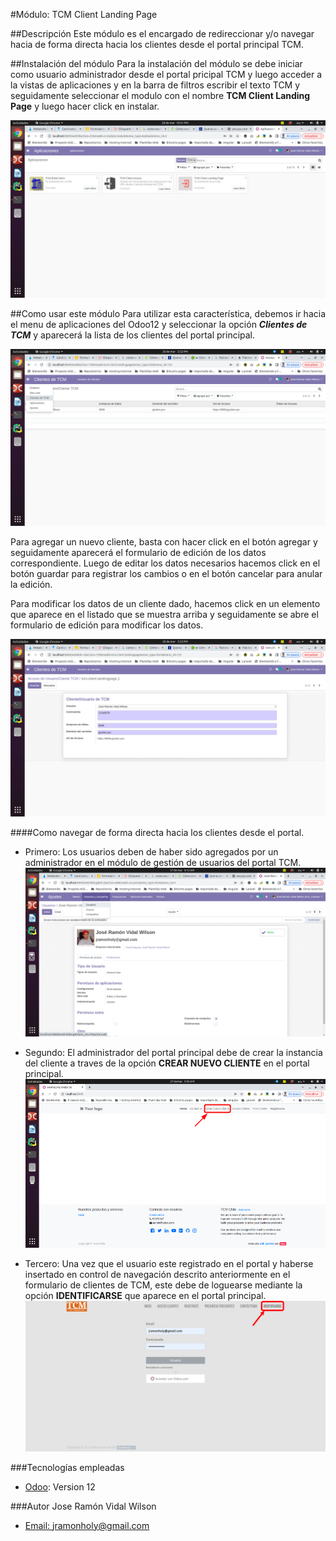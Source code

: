 #Módulo: TCM Client Landing Page

##Descripción
Este módulo es el encargado de redireccionar y/o navegar hacia de forma directa hacia los clientes 
desde el portal principal TCM.

##Instalación del módulo
Para la instalación del módulo se debe iniciar como usuario administrador desde el portal pricipal TCM
y luego acceder a la vistas de aplicaciones y en la barra de filtros escribir el texto TCM y seguidamente 
seleccionar el modulo con el nombre **TCM Client Landing Page** y luego hacer click en instalar.

![Image text](static/description//images/odoo_apps.png)

##Como usar este módulo
Para utilizar esta característica, debemos ir hacia el menu de aplicaciones del Odoo12 y seleccionar
la opción _**Clientes de TCM**_ y aparecerá la lista de los clientes del portal principal.

![Image text](static/description/images/client_tcm_menu.png)

Para agregar un nuevo cliente, basta con hacer click en el botón agregar y seguidamente aparecerá el
formulario de edición de los datos correspondiente. Luego de editar los datos necesarios hacemos click en 
el botón guardar para registrar los cambios o en el botón cancelar para anular la edición.

Para modificar los datos de un cliente dado, hacemos click en un elemento que aparece en el listado que 
se muestra arriba y seguidamente se abre el formulario de edición para modificar los datos. 

![Image text](static/description/images/cliente_tcm_configure.png)

####Como navegar de forma directa hacia los clientes desde el portal.

* Primero: Los usuarios deben de haber sido agregados por un administrador en el módulo de gestión de usuarios 
del portal TCM.
![Image text](static/description/images/tcm_user_control.png)

* Segundo: El administrador del portal principal debe de crear la instancia del cliente a traves de la opción 
**CREAR NUEVO CLIENTE** en el portal principal.
![Image text](static/description/images/tcm_crear_cliente.png)

* Tercero: Una vez que el usuario este registrado en el portal y haberse insertado en control de navegación
descrito anteriormente en el formulario de clientes de TCM, este debe de loguearse mediante la  opción 
**IDENTIFICARSE** que aparece en el portal principal.
![Image text](static/description/images/tcm_identificarse.png)
 
 
 ###Tecnologías empleadas

* [Odoo](https://www.odoo.com): Version 12

###Autor
Jose Ramón Vidal Wilson
- [Email: jramonholy@gmail.com](mailto:jramonholy@gmail.com?subject=Hi% "Hi!") 